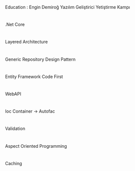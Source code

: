 Education :  Engin Demiroğ Yazılım Geliştirici Yetiştirme Kampı
#
#
.Net Core
#
Layered Architecture
#
Generic Repository Design Pattern
# 
Entity Framework Code First
#
WebAPI
#
Ioc Container -> Autofac
#
Validation
#
Aspect Oriented Programming
#
Caching



